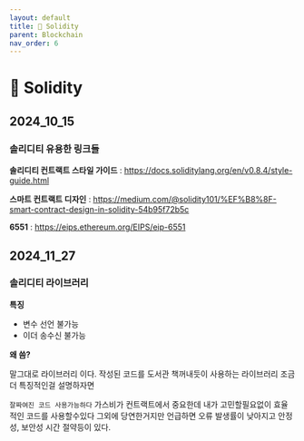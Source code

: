 ```yaml
---
layout: default
title: 💎 Solidity
parent: Blockchain
nav_order: 6
---
```


# 💎 Solidity

## 2024_10_15

### 솔리디티 유용한 링크들

**솔리디티 컨트랙트 스타일 가이드** : https://docs.soliditylang.org/en/v0.8.4/style-guide.html

**스마트 컨트랙트 디자인** : https://medium.com/@solidity101/%EF%B8%8F-smart-contract-design-in-solidity-54b95f72b5c

**6551** : https://eips.ethereum.org/EIPS/eip-6551

## 2024_11_27

### 솔리디티 라이브러리

**특징**

- 변수 선언 불가능
- 이더 송수신 불가능

**왜 씀?**

말그대로 라이브러리 이다. 작성된 코드를 도서관 책꺼내듯이 사용하는 라이브러리 조금 더 특징적인걸 설명하자면

`잘짜여진 코드 사용가능하다`
가스비가 컨트랙트에서 중요한데 내가 고민할필요없이 효율적인 코드를 사용할수있다 그외에 당연한거지만 언급하면 오류 발생률이 낮아지고 안정성, 보안성 시간 절약등이 있다.
